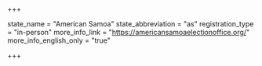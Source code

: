 +++

state_name = "American Samoa"
state_abbreviation = "as"
registration_type = "in-person"
more_info_link = "https://americansamoaelectionoffice.org/"
more_info_english_only = "true"

+++
